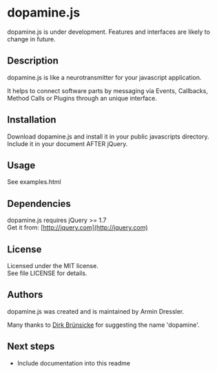 # dopamine.js

dopamine.js is under development. Features and interfaces are likely to change in future.

## Description

dopamine.js is like a neurotransmitter for your javascript application.

It helps to connect software parts by messaging via Events, Callbacks, Method Calls or Plugins through an unique interface.

## Installation

Download dopamine.js and install it in your public javascripts directory.  
Include it in your document AFTER jQuery.

## Usage

See examples.html

## Dependencies

dopamine.js requires jQuery >= 1.7  
Get it from: [http://jquery.com](http://jquery.com)

## License

Licensed under the MIT license.  
See file LICENSE for details.

## Authors

dopamine.js was created and is maintained by Armin Dressler.

Many thanks to [Dirk Brünsicke](https://github.com/d1rk) for suggesting the name 'dopamine'.

## Next steps

- Include documentation into this readme
